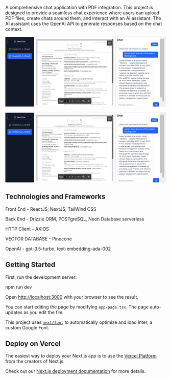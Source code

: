 
A comprehensive chat application with PDF integration. This project is designed to provide a seamless chat experience where users can upload PDF files, create chats around them, and interact with an AI assistant. The AI assistant uses the OpenAI API to generate responses based on the chat context.

![alt text](image.png)

[![Watch the video](https://github.com/LogesS25/ChatPDF/blob/main/image.png)](https://github.com/LogesS25/ChatPDF/blob/main/chat%20pdf%20video.mp4)

## Technologies and Frameworks
Front End - ReactJS, NextJS, TailWind CSS


Back End - Drizzle ORM, POSTgreSQL, Neon Database serverless


HTTP Client - AXIOS


VECTOR DATABASE - Pinecone


OpenAI - gpt-3.5-turbo, text-embedding-ada-002



## Getting Started

First, run the development server:


npm run dev


Open [http://localhost:3000](http://localhost:3000) with your browser to see the result.

You can start editing the page by modifying `app/page.tsx`. The page auto-updates as you edit the file.

This project uses [`next/font`](https://nextjs.org/docs/basic-features/font-optimization) to automatically optimize and load Inter, a custom Google Font.





## Deploy on Vercel

The easiest way to deploy your Next.js app is to use the [Vercel Platform](https://vercel.com/new?utm_medium=default-template&filter=next.js&utm_source=create-next-app&utm_campaign=create-next-app-readme) from the creators of Next.js.

Check out our [Next.js deployment documentation](https://nextjs.org/docs/deployment) for more details.
